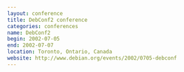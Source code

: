 ```yaml
---
layout: conference
title: DebConf2 conference
categories: conferences
name: DebConf2
begin: 2002-07-05
end: 2002-07-07
location: Toronto, Ontario, Canada
website: http://www.debian.org/events/2002/0705-debconf
---
```

